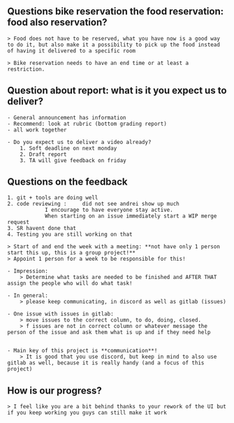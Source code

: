 ## Questions bike reservation the food reservation: food also reservation?

	> Food does not have to be reserved, what you have now is a good way to do it, but also make it a possibility to pick up the food instead of having it delivered to a specific room
	
	> Bike reservation needs to have an end time or at least a restriction.

## Question about report: what is it you expect us to deliver?

    - General announcement has information
    - Recommend: look at rubric (bottom grading report)
    - all work together
    
    - Do you expect us to deliver a video already?
    	1. Soft deadline on next monday
    	2. Draft report
    	3. TA will give feedback on friday
		


## Questions on the feedback
	1. git + tools are doing well
	2. code reviewing : 	did not see andrei show up much
			 	I encourage to have everyone stay active.
			 	When starting on an issue immediately start a WIP merge request
	3. SR havent done that
	4. Testing you are still working on that
	
	> Start of and end the week with a meeting: **not have only 1 person start this up, this is a group project!**
	> Appoint 1 person for a week to be responsible for this!
	
	- Impression: 
	    > Determine what tasks are needed to be finished and AFTER THAT assign the people who will do what task!

	- In general: 
	    > please keep communicating, in discord as well as gitlab (issues)
	    
    - One issue with issues in gitlab: 	
	    > move issues to the correct column, to do, doing, closed.
		> f issues are not in correct column or whatever message the person of the issue and ask them what is up and if they need help


	- Main key of this project is **communication**!
	    > It is good that you use discord, but keep in mind to also use gitlab as well, because it is really handy (and a focus of this project)


## How is our progress?
	> I feel like you are a bit behind thanks to your rework of the UI but if you keep working you guys can still make it work